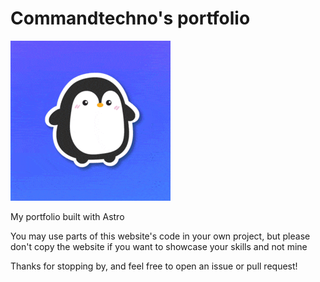 # Commandtechno's portfolio

[![avatar](src/assets/avatar.gif)](https://commandtechno.com)

My portfolio built with Astro

You may use parts of this website's code in your own project, but please don't copy the website if you want to showcase your skills and not mine

Thanks for stopping by, and feel free to open an issue or pull request!
